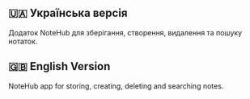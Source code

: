 ## 🇺🇦 Українська версія

Додаток NoteHub для зберігання, створення, видалення та пошуку нотаток. 

## 🇬🇧 English Version

NoteHub app for storing, creating, deleting and searching notes.